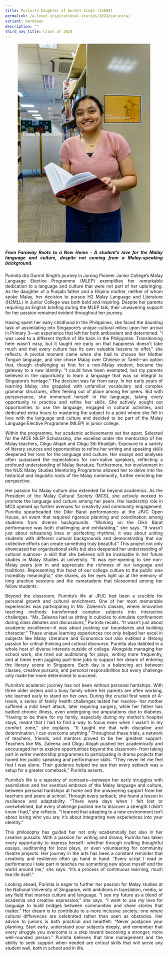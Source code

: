 ```yaml
---
title: Purinita Daughter of Gurmit Singh (23A08)
permalink: /a-level-inspirational-stories/2024/purinita/
variant: markdown
description: ""
third_nav_title: Class of 2024
---
```

<div align="justify">

<figure>
<img src="/images/Accomplishment/2024%20A%20Lvl%20Inspirational%20Story/2__Purinita.jpg"></figure>

<b><h5>From Faraway Roots to a New Home  - A student’s love for the Malay language and culture, despite not coming from a Malay-speaking background.</h5></b>

<p>Purinita d/o Gurmit Singh’s journey in Jurong Pioneer Junior College’s Malay Language Elective Programme (MLEP) exemplifies her remarkable dedication to a language and culture that were not part of her upbringing. As the daughter of a Punjabi father and a Filipino mother, neither of whom spoke Malay, her decision to pursue H2 Malay Language and Literature (H2MLL) in Junior College was both bold and inspiring. Despite her parents requiring an English briefing during the MLEP talk, their unwavering support for her passion remained evident throughout her journey.</p>
 
<p>Having spent her early childhood in the Philippines, she faced the daunting task of assimilating into Singapore’s unique cultural milieu upon her arrival in Primary 3—an experience that left her both ambivalent and determined. “I was used to a different rhythm of life back in the Philippines. Transitioning here wasn’t easy, but it taught me early on that happiness doesn’t take much and that every culture has its own valuable lessons to offer,” she reflects. A pivotal moment came when she had to choose her Mother Tongue language, and she chose Malay over Chinese or Tamil—an option that, though challenging at first for a non-Malay student, became the gateway to a new identity. “I could have been exempted, but my parents believed in the opportunity to learn a language that was so integral to Singapore’s heritage.” The decision was far from easy. In her early years of learning Malay, she grappled with unfamiliar vocabulary and complex grammar structures, often feeling out of place among her peers. But with perseverance, she immersed herself in the language, taking every opportunity to practice and refine her skills. She actively sought out opportunities to use the language, engaged in cultural activities, and dedicated extra hours to mastering the subject to a point where she fell in love with the language and culture and decided to be part of the Malay Language Elective Programme (MLEP) in junior college. </p>

<p>Within the programme, her academic achievements set her apart. Selected for the MOE MLEP Scholarship, she excelled under the mentorship of her Malay teachers, Cikgu Atiqah and Cikgu Siti Khadijah. Exposure to a variety of literary sources and opportunities to refine her writing and speaking skills deepened her love for the language and culture. Her essays and analyses often surpassed the expectations for non-native speakers, reflecting a profound understanding of Malay literature. Furthermore, her involvement in the NUS Malay Studies Mentoring Programme allowed her to delve into the historical and linguistic roots of the Malay community, further enriching her perspective.</p>

<p>Her passion for Malay culture also extended far beyond academics. As the President of the Malay Cultural Society (MCS), she actively worked to promote the language and culture among her peers. Her leadership role in MCS opened up further avenues for creativity and community engagement. Purinita spearheaded the Dikir Barat performances at the JPJC Open House, an event that required rigorous planning and coordination among students from diverse backgrounds. “Working on the Dikir Barat performance was both challenging and exhilarating,” she says. “It wasn’t just about rehearsing lines or perfecting rhythms; it was about uniting students with different cultural backgrounds and demonstrating that our collective efforts can create something truly beautiful.” This project not only showcased her organisational skills but also deepened her understanding of cultural nuances- a skill that she believes will be invaluable in her future studies in Malay Studies at university. “It was eye-opening to see non-Malay peers join in and appreciate the richness of our language and traditions. Representing this facet of our college culture to the public was incredibly meaningful,” she shares, as her eyes light up at the memory of long practice sessions and the camaraderie that blossomed among her fellow students.</p>

<p>Beyond the classroom, Purinita’s life at JPJC had been a crucible for personal growth and cultural enrichment. One of her most memorable experiences was participating in Ms. Zaleena’s classes, where innovative teaching methods transformed complex subjects into interactive challenges. “Ms. Zaleena had us sitting in cubicles to simulate confinement during class debates and discussions,” Purinita recalls. “It wasn’t just about academic excellence—it was about pushing our boundaries and building character.” These unique learning experiences not only helped her excel in subjects like Malay Literature and Economics but also instilled a lifelong passion for critical thinking and cultural discourse. Purinita also dabbled in a whole host of diverse interests outside of college. Alongside managing her school work, she tried out auditioning for plays, writing more frequently, and at times even juggling part-time jobs to support her dream of entering the literary scene in Singapore. Each day is a balancing act between classes, creative pursuits, and personal responsibilities but every challenge only made her more determined to succeed.</p>

<p>Purinita’s academic journey has not been without personal hardships. With three older sisters and a busy family where her parents are often working, she learned early to stand on her own. During the crucial first week of A-levels, a series of family health challenges tested her resolve- her mother suffered a mild heart attack, later requiring surgery, while her father has battled chronic illness, even undergoing toe amputations due to diabetes. “Having to be there for my family, especially during my mother’s hospital stays, meant that I had to find a way to focus even when I wasn’t in my comfort zone,” she explains. “It taught me that with discipline and determination, I can overcome anything.” Throughout these trials, a network of teachers, friends, and mentors proved to be her greatest support. Teachers like Ms. Zaleena and Cikgu Atiqah pushed her academically and encouraged her to explore opportunities beyond the classroom- from taking part in writer mentorship programmes to participating in drama projects that honed her public speaking and performance skills. “They never let me feel that I was alone. Their guidance helped me see that every setback was a setup for a greater comeback,” Purinita asserts.</p>

<p>Purinita’s life is a tapestry of contrasts—between her early struggles with assimilation and her eventual embrace of the Malay language and culture, between personal hardships at home and the unwavering support from her teachers and peers at school. Through every setback, she found a lesson in resilience and adaptability. “There were days when I felt lost or overwhelmed, but every challenge pushed me to discover a strength I didn’t know I had,” she reflects. “I learned that adapting to a new environment isn’t about losing who you are; it’s about integrating new experiences into your identity.” </p>

<p>This philosophy has guided her not only academically but also in her creative pursuits. With a passion for writing and drama, Purinita has taken every opportunity to express herself- whether through crafting thoughtful essays, auditioning for local plays, or even volunteering for community theatre projects. Her journey in the arts has been a constant reminder that creativity and resilience often go hand in hand. “Every script I read or performance I take part in teaches me something new about myself and the world around me,” she says. “It’s a process of continuous learning, much like life itself.”</p>
	
<p>Looking ahead, Purinita is eager to further her passion for Malay studies at the National University of Singapore, with ambitions in translation, media, or any field that marries culture and language. “I see my future as a blend of academia and creative expression,” she says. “I want to use my love for language to build bridges between communities and share stories that matter.” Her dream is to contribute to a more inclusive society; one where cultural differences are celebrated rather than seen as obstacles. Her advice to juniors is both practical and heartfelt: “Never postpone your planning. Start early, understand your subjects deeply, and remember that every struggle you overcome is a step toward becoming a stronger, more well-rounded person.” Purinita believes that time management and the ability to seek support when needed are critical skills that will serve any student well, both in school and in life.</p></div>